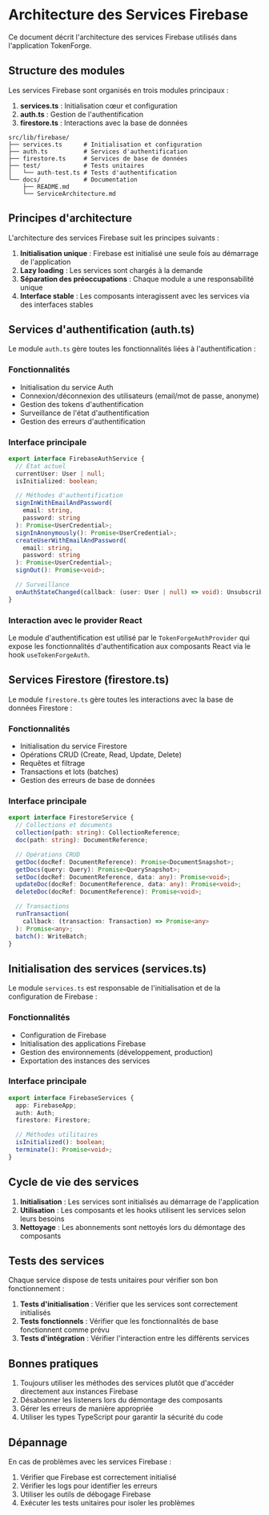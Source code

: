 # Architecture des Services Firebase

Ce document décrit l'architecture des services Firebase utilisés dans l'application TokenForge.

## Structure des modules

Les services Firebase sont organisés en trois modules principaux :

1. **services.ts** : Initialisation cœur et configuration
2. **auth.ts** : Gestion de l'authentification
3. **firestore.ts** : Interactions avec la base de données

```
src/lib/firebase/
├── services.ts      # Initialisation et configuration
├── auth.ts          # Services d'authentification
├── firestore.ts     # Services de base de données
├── test/            # Tests unitaires
│   └── auth-test.ts # Tests d'authentification
└── docs/            # Documentation
    ├── README.md
    └── ServiceArchitecture.md
```

## Principes d'architecture

L'architecture des services Firebase suit les principes suivants :

1. **Initialisation unique** : Firebase est initialisé une seule fois au démarrage de l'application
2. **Lazy loading** : Les services sont chargés à la demande
3. **Séparation des préoccupations** : Chaque module a une responsabilité unique
4. **Interface stable** : Les composants interagissent avec les services via des interfaces stables

## Services d'authentification (auth.ts)

Le module `auth.ts` gère toutes les fonctionnalités liées à l'authentification :

### Fonctionnalités

- Initialisation du service Auth
- Connexion/déconnexion des utilisateurs (email/mot de passe, anonyme)
- Gestion des tokens d'authentification
- Surveillance de l'état d'authentification
- Gestion des erreurs d'authentification

### Interface principale

```typescript
export interface FirebaseAuthService {
  // État actuel
  currentUser: User | null;
  isInitialized: boolean;

  // Méthodes d'authentification
  signInWithEmailAndPassword(
    email: string,
    password: string
  ): Promise<UserCredential>;
  signInAnonymously(): Promise<UserCredential>;
  createUserWithEmailAndPassword(
    email: string,
    password: string
  ): Promise<UserCredential>;
  signOut(): Promise<void>;

  // Surveillance
  onAuthStateChanged(callback: (user: User | null) => void): Unsubscribe;
}
```

### Interaction avec le provider React

Le module d'authentification est utilisé par le `TokenForgeAuthProvider` qui expose les fonctionnalités d'authentification aux composants React via le hook `useTokenForgeAuth`.

## Services Firestore (firestore.ts)

Le module `firestore.ts` gère toutes les interactions avec la base de données Firestore :

### Fonctionnalités

- Initialisation du service Firestore
- Opérations CRUD (Create, Read, Update, Delete)
- Requêtes et filtrage
- Transactions et lots (batches)
- Gestion des erreurs de base de données

### Interface principale

```typescript
export interface FirestoreService {
  // Collections et documents
  collection(path: string): CollectionReference;
  doc(path: string): DocumentReference;

  // Opérations CRUD
  getDoc(docRef: DocumentReference): Promise<DocumentSnapshot>;
  getDocs(query: Query): Promise<QuerySnapshot>;
  setDoc(docRef: DocumentReference, data: any): Promise<void>;
  updateDoc(docRef: DocumentReference, data: any): Promise<void>;
  deleteDoc(docRef: DocumentReference): Promise<void>;

  // Transactions
  runTransaction(
    callback: (transaction: Transaction) => Promise<any>
  ): Promise<any>;
  batch(): WriteBatch;
}
```

## Initialisation des services (services.ts)

Le module `services.ts` est responsable de l'initialisation et de la configuration de Firebase :

### Fonctionnalités

- Configuration de Firebase
- Initialisation des applications Firebase
- Gestion des environnements (développement, production)
- Exportation des instances des services

### Interface principale

```typescript
export interface FirebaseServices {
  app: FirebaseApp;
  auth: Auth;
  firestore: Firestore;

  // Méthodes utilitaires
  isInitialized(): boolean;
  terminate(): Promise<void>;
}
```

## Cycle de vie des services

1. **Initialisation** : Les services sont initialisés au démarrage de l'application
2. **Utilisation** : Les composants et les hooks utilisent les services selon leurs besoins
3. **Nettoyage** : Les abonnements sont nettoyés lors du démontage des composants

## Tests des services

Chaque service dispose de tests unitaires pour vérifier son bon fonctionnement :

1. **Tests d'initialisation** : Vérifier que les services sont correctement initialisés
2. **Tests fonctionnels** : Vérifier que les fonctionnalités de base fonctionnent comme prévu
3. **Tests d'intégration** : Vérifier l'interaction entre les différents services

## Bonnes pratiques

1. Toujours utiliser les méthodes des services plutôt que d'accéder directement aux instances Firebase
2. Désabonner les listeners lors du démontage des composants
3. Gérer les erreurs de manière appropriée
4. Utiliser les types TypeScript pour garantir la sécurité du code

## Dépannage

En cas de problèmes avec les services Firebase :

1. Vérifier que Firebase est correctement initialisé
2. Vérifier les logs pour identifier les erreurs
3. Utiliser les outils de débogage Firebase
4. Exécuter les tests unitaires pour isoler les problèmes
